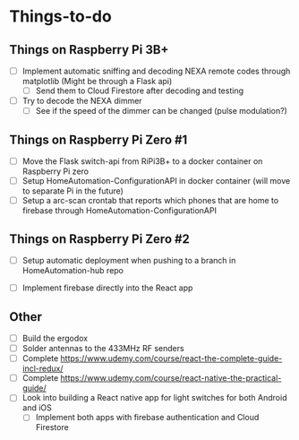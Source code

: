 # Things-to-do

## Things on Raspberry Pi  3B+ 

- [ ] Implement automatic sniffing and decoding NEXA remote codes through matplotlib (Might be through a Flask api)
  - [ ] Send them to Cloud Firestore after decoding and testing
- [ ] Try to decode the NEXA dimmer
  - [ ] See if the speed of the dimmer can be changed (pulse modulation?)

## Things on Raspberry Pi  Zero #1

- [ ] Move the Flask switch-api from RiPi3B+ to a docker container on Raspberry Pi zero 
- [ ] Setup HomeAutomation-ConfigurationAPI in docker container (will move to separate Pi in the future)
- [ ] Setup a arc-scan crontab that reports which phones that are home to firebase through HomeAutomation-ConfigurationAPI

## Things on Raspberry Pi  Zero #2

- [ ] Setup automatic deployment when pushing to a branch in HomeAutomation-hub repo

- [ ] Implement firebase directly into the React app


## Other

- [ ] Build the ergodox
- [ ] Solder antennas to the 433MHz RF senders
- [ ] Complete https://www.udemy.com/course/react-the-complete-guide-incl-redux/
- [ ] Complete https://www.udemy.com/course/react-native-the-practical-guide/
- [ ] Look into building a React native app for light switches for both Android and iOS
  - [ ] Implement both apps with firebase authentication and Cloud Firestore
